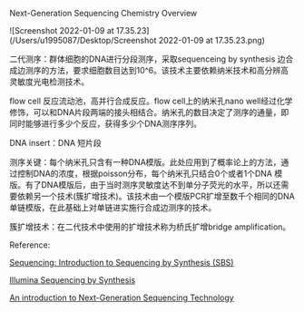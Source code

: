 Next-Generation Sequencing Chemistry Overview

![Screenshot 2022-01-09 at 17.35.23](/Users/u1995087/Desktop/Screenshot 2022-01-09 at 17.35.23.png)



二代测序：群体细胞的DNA进行分段测序，采取sequenceing by synthesis 边合成边测序的方法，要求细胞数目达到10^6。该技术主要依赖纳米技术和高分辨高灵敏度光电检测技术。

flow cell 反应流动池，高并行合成反应。flow cell上的纳米孔nano well经过化学修饰，可以和DNA片段两端的接头相结合。纳米孔的数目决定了测序的通量，即同时能够进行多少个反应，获得多少个DNA测序序列。

DNA insert：DNA 短片段

测序关键：每个纳米孔只含有一种DNA模版。此处应用到了概率论上的方法，通过控制DNA的浓度，根据poisson分布，每个纳米孔只结合0个或者1个DNA 模版。有了DNA模版后，由于当时测序灵敏度达不到单分子荧光的水平，所以还需要依赖另一个技术(簇扩增技术)。该技术由一个模版PCR扩增至数千个相同的DNA单链模版，在此基础上对单链进实施行合成边测序的技术。

簇扩增技术：在二代技术中使用的扩增技术称为桥氏扩增bridge amplification。

Reference:

[Sequencing: Introduction to Sequencing by Synthesis (SBS)](https://www.youtube.com/watch?v=oIJaA6h2bFM)

[Illumina Sequencing by Synthesis](https://www.youtube.com/watch?v=fCd6B5HRaZ8)

[An introduction to Next-Generation Sequencing Technology](https://www.illumina.com/content/dam/illumina-marketing/documents/products/illumina_sequencing_introduction.pdf)

